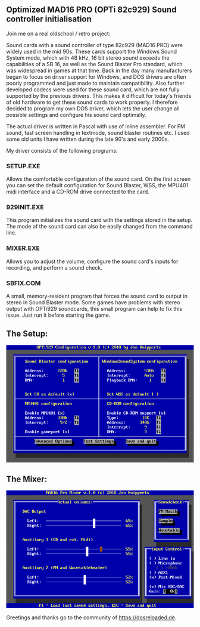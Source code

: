 ## Optimized MAD16 PRO (OPTi 82c929) Sound controller initialisation


Join me on a real oldschool / retro project:

Sound cards with a sound controller of type 82c929 (MAD16 PRO) were widely used in the mid 90s. These cards support the Windows Sound System mode, which with 48 kHz, 16 bit stereo sound exceeds the capabilities of a SB 16, as well as the Sound Blaster Pro standard, which was widespread in games at that time. 
Back in the day many manufacturers began to focus on driver support for Windows, and DOS drivers are often poorly programmed and just made to maintain compatibility. Also further developed codecs were used for these sound card, which are not fully supported by the previous drivers. This makes it difficult for today's friends of old hardware to get these sound cards to work properly. 
I therefore decided to program my own DOS driver, which lets the user change all possible settings and configure his sound card optimally.

The actual driver is written in Pascal with use of inline assembler. For FM sound, fast screen handling in textmode, sound blaster routines etc. I used some old units I have written during the late 90's and early 2000s.


My driver consists of the following programs:

### SETUP.EXE
Allows the comfortable configuration of the sound card. 
On the first screen you can set the default configuration for Sound Blaster, 
WSS, the MPU401 midi interface and a CD-ROM drive connected to the card.

### 929INIT.EXE
This program initializes the sound card with the settings stored in the setup. 
The mode of the sound card can also be easily changed from the command line.

### MIXER.EXE
Allows you to adjust the volume, configure the sound card's inputs for recording, and perform a sound check.

### SBFIX.COM
A small, memory-resident program that forces the sound card to output in stereo in Sound Blaster mode. 
Some games have problems with stereo output with OPTi929 soundcards, this small program can help to fix this issue.
Just run it before starting the game. 

## The Setup:

![Alt text](https://github.com/JKnipperts/OPTi82c929_Driver/blob/master/screen_001.png?raw=true "Title")

## The Mixer:

![Alt text](https://github.com/JKnipperts/OPTi82c929_Driver/blob/master/screen_002.png?raw=true "Title")


Greetings and thanks go to the community of https://dosreloaded.de. 
